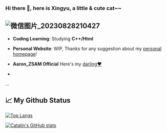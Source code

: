 ### Hi there 👋, here is Xingyu, a little & cute cat~~
![微信图片_20230828210427](https://github.com/Simonlily/Simonlily/assets/92258568/93c3b823-e281-4e3e-9bbf-0af02b00762d)
---
- **Coding Learning**: Studying **C++/Html**

- **Personal Website**: WIP, Thanks for any suggestion about my [personal homepage](https://simonlily.github.io/)!

- **Aaron_ZSAM Official** Here's my [darling❤](https://github.com/AaronZSAM101)
- 
...


📈 My Github Status
-----

[![Top Langs](https://github-readme-stats.vercel.app/api/top-langs/?username=Simonlily&theme=gruvboxQ&hide=actionscript)](https://github.com/anuraghazra/github-readme-stats)

[![Catalin's GitHub stats](https://github-readme-stats.vercel.app/api?username=Simonlily&theme=gruvbox&count_private=true)](https://github.com/anuraghazra/github-readme-stats)
